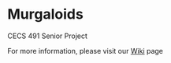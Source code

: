 # Murgaloids
CECS 491 Senior Project

For more information, please visit our [Wiki](https://github.com/Murgaloids/murgaloids/wiki) page
